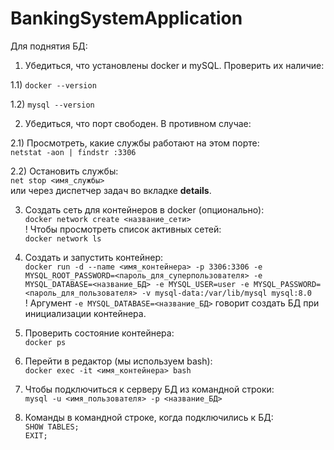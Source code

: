 # BankingSystemApplication

Для поднятия БД:

1) Убедиться, что установлены docker и mySQL. Проверить их наличие:

1.1) `docker --version`

1.2) `mysql --version`

2) Убедиться, что порт свободен. В противном случае:

2.1) Просмотреть, какие службы работают на этом порте:  
`netstat -aon | findstr :3306`

2.2) Остановить службы:  
`net stop <имя_службы>`  
или через диспетчер задач во вкладке **details**.

3) Создать сеть для контейнеров в docker (опционально):  
`docker network create <название_сети>`  
! Чтобы просмотреть список активных сетей:  
`docker network ls`

4) Создать и запустить контейнер:  
`docker run -d --name <имя_контейнера> -p 3306:3306 -e MYSQL_ROOT_PASSWORD=<пароль_для_суперпользователя> -e MYSQL_DATABASE=<название_БД> -e MYSQL_USER=user -e MYSQL_PASSWORD=<пароль_для_пользователя> -v mysql-data:/var/lib/mysql mysql:8.0`  
! Аргумент `-e MYSQL_DATABASE=<название_БД>` говорит создать БД при инициализации контейнера.

5) Проверить состояние контейнера:  
`docker ps`

6) Перейти в редактор (мы используем bash):  
`docker exec -it <имя_контейнера> bash`

7) Чтобы подключиться к серверу БД из командной строки:  
`mysql -u <имя_пользователя> -p <название_БД>`

8) Команды в командной строке, когда подключились к БД:  
`SHOW TABLES;`  
`EXIT;`

